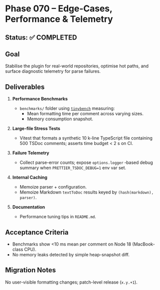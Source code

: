 # Phase 070 – Edge-Cases, Performance & Telemetry

## Status: ✅ COMPLETED

## Goal

Stabilise the plugin for real-world repositories, optimise hot paths, and
surface diagnostic telemetry for parse failures.

## Deliverables

1. **Performance Benchmarks**
   - `benchmarks/` folder using
     [`tinybench`](https://github.com/tinylabs/tinybench) measuring:
     - Mean formatting time per comment across varying sizes.
     - Memory consumption snapshot.

2. **Large-file Stress Tests**
   - Vitest that formats a synthetic 10 k-line TypeScript file containing 500
     TSDoc comments; asserts time budget < 2 s on CI.

3. **Failure Telemetry**
   - Collect parse-error counts; expose `options.logger` ‑based debug summary
     when `PRETTIER_TSDOC_DEBUG=1` env var set.

4. **Internal Caching**
   - Memoize parser + configuration.
   - Memoize Markdown `textToDoc` results keyed by `(hash(markdown), parser)`.

5. **Documentation**
   - Performance tuning tips in `README.md`.

## Acceptance Criteria

- Benchmarks show <10 ms mean per comment on Node 18 (MacBook-class CPU).
- No memory leaks detected by simple heap-snapshot diff.

## Migration Notes

No user-visible formatting changes; patch-level release (`x.y.+1`).
